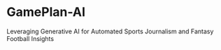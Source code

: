 # GamePlan-AI
Leveraging Generative AI for Automated Sports Journalism and Fantasy Football Insights
